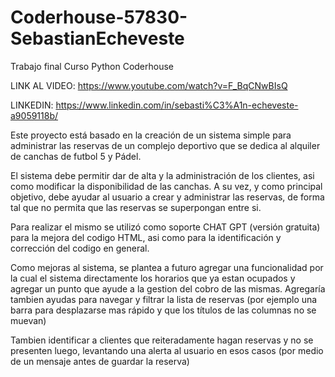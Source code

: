 # Coderhouse-57830-SebastianEcheveste
Trabajo final Curso Python Coderhouse

LINK AL VIDEO: https://www.youtube.com/watch?v=F_BqCNwBIsQ

LINKEDIN: https://www.linkedin.com/in/sebasti%C3%A1n-echeveste-a9059118b/

Este proyecto está basado en la creación de un sistema simple para administrar las reservas de un complejo deportivo que se dedica al alquiler de canchas de futbol 5 y Pádel. 

El sistema debe permitir dar de alta y la administración de los clientes, asi como modificar la disponibilidad de las canchas. A su vez, y como principal objetivo, debe ayudar al usuario a crear y administrar las reservas, de forma tal que no permita que las reservas se superpongan entre si.

Para realizar el mismo se utilizó como soporte CHAT GPT (versión gratuita) para la mejora del codigo HTML, asi como para la identificación y corrección del codigo en general.

Como mejoras al sistema, se plantea a futuro agregar una funcionalidad por la cual el sistema directamente los horarios que ya estan ocupados y agregar un punto que ayude a la gestion del cobro de las mismas.
Agregaría tambien ayudas para navegar y filtrar la lista de reservas (por ejemplo una barra para desplazarse mas rápido y que los títulos de las columnas no se muevan)

Tambien identificar a clientes que reiteradamente hagan reservas y no se presenten luego, levantando una alerta al usuario en esos casos (por medio de un mensaje antes de guardar la reserva)

